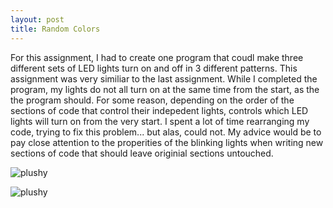 ```yaml
---
layout: post
title: Random Colors
---
```


For this assignment, I had to create one program that coudl make three different sets of LED lights turn on and off in 3 different patterns. This assignment was very similiar to the last assignment. While I completed the program, my lights do not all turn on at the same time from the start, as the the program should. For some reason, depending on the order of the sections of code that control their indepedent lights, controls which LED lights will turn on from the very start. I spent a lot of time rearranging my code, trying to fix this problem... but alas, could not. My advice would be to pay close attention to the properities of the blinking lights when writing new sections of code that should leave originial sections untouched. 

![plushy](/img/DSC_1591.JPG)

![plushy](/img/DSC_1590.JPG)
